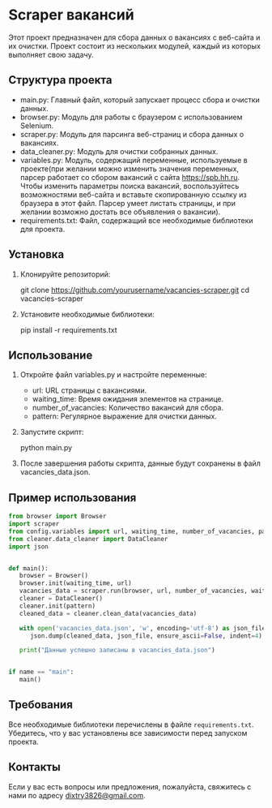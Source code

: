 # Scraper вакансий

Этот проект предназначен для сбора данных о вакансиях с веб-сайта и их очистки. Проект состоит из нескольких модулей, каждый из которых выполняет свою задачу.

## Структура проекта

- main.py: Главный файл, который запускает процесс сбора и очистки данных.
- browser.py: Модуль для работы с браузером с использованием Selenium.
- scraper.py: Модуль для парсинга веб-страниц и сбора данных о вакансиях.
- data_cleaner.py: Модуль для очистки собранных данных.
- variables.py: Модуль, содержащий переменные, используемые в проекте(при желании можно изменить значения переменных, парсер работает со сбором вакансий с сайта https://spb.hh.ru. Чтобы изменить параметры поиска вакансий, воспользуйтесь возможностями веб-сайта и вставьте скопированную ссылку из браузера в этот файл. Парсер умеет листать страницы, и при желании возможно достать все объявления о вакансии).
- requirements.txt: Файл, содержащий все необходимые библиотеки для проекта.

## Установка

1. Клонируйте репозиторий:
   
    git clone https://github.com/yourusername/vacancies-scraper.git
    cd vacancies-scraper
    
2. Установите необходимые библиотеки:
   
    pip install -r requirements.txt
    
## Использование

1. Откройте файл variables.py и настройте переменные:
    - url: URL страницы с вакансиями.
    - waiting_time: Время ожидания элементов на странице.
    - number_of_vacancies: Количество вакансий для сбора.
    - pattern: Регулярное выражение для очистки данных.

2. Запустите скрипт:
   
    python main.py
    
3. После завершения работы скрипта, данные будут сохранены в файл vacancies_data.json.

## Пример использования

```python
from browser import Browser
import scraper
from config.variables import url, waiting_time, number_of_vacancies, pattern
from cleaner.data_cleaner import DataCleaner
import json


def main():
   browser = Browser()
   browser.init(waiting_time, url)
   vacancies_data = scraper.run(browser, url, number_of_vacancies, waiting_time)
   cleaner = DataCleaner()
   cleaner.init(pattern)
   cleaned_data = cleaner.clean_data(vacancies_data)

   with open('vacancies_data.json', 'w', encoding='utf-8') as json_file:
      json.dump(cleaned_data, json_file, ensure_ascii=False, indent=4)

   print("Данные успешно записаны в vacancies_data.json")


if name == "main":
   main()
```

## Требования

Все необходимые библиотеки перечислены в файле `requirements.txt`. Убедитесь, что у вас установлены все зависимости перед запуском проекта.

## Контакты

Если у вас есть вопросы или предложения, пожалуйста, свяжитесь с нами по адресу [dixtry3826@gmail.com](mailto:dixtry3826@gmail.com).
